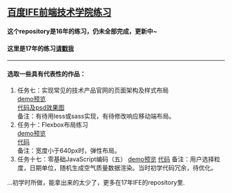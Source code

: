 ## [百度IFE前端技术学院练习](http://ife.baidu.com/2016/task/all)

#### 这个repository是16年的练习，仍未全部完成，更新中~
#### 这里是17年的练习[请戳我](https://github.com/UnscientificMisaka/IFE)
***
#### 选取一些具有代表性的作品：
1. 任务七：实现常见的技术产品官网的页面架构及样式布局  
    [demo预览](http://lastwhisper.cn/ife.baidu_task/Task07/index.html)   
    [代码及psd效果图](https://github.com/UnscientificMisaka/ife.baidu_task/tree/master/Task07)  
    备注：有待用less或sass实现，有待修改响应移动端布局。
2. 任务十：Flexbox布局练习  
    [demo预览](http://lastwhisper.cn/ife.baidu_task/Task10/index.html)   
    [代码](https://github.com/UnscientificMisaka/ife.baidu_task/tree/master/Task10)  
    备注：宽度小于640px时，弹性布局。
3. 任务十七：零基础JavaScript编码（五）
    [demo预览](http://lastwhisper.cn/ife.baidu_task/Task17/index.html)
    [代码](https://github.com/UnscientificMisaka/ife.baidu_task/tree/master/Task17)
    备注：用户选择粒度，日期单位，随机生成空气质量数据渲染。当时初学代码冗余，待优化。

...初学时所做，能拿出来的太少了，更多在17年IFE的repository里.

